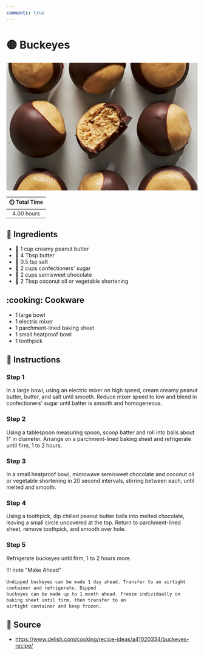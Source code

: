 ```yaml
---
comments: true
---
```

# :yellow_circle: Buckeyes

![Buckeyes](../assets/images/buckeyes.jpg)

| :timer_clock: Total Time |
|:-----------------------: |
| 4.00 hours |

## :salt: Ingredients

- :peanuts: 1 cup creamy peanut butter
- :butter: 4 Tbsp butter
- :salt: 0.5 tsp salt
- :candy: 2 cups confectioners' sugar
- :chocolate_bar: 2 cups semisweet chocolate
- :coconut: 2 Tbsp coconut oil or vegetable shortening

## :cooking: Cookware

- 1 large bowl
- 1 electric mixer
- 1 parchment-lined baking sheet
- 1 small heatproof bowl
- 1 toothpick

## :pencil: Instructions

### Step 1

In a large bowl, using an electric mixer on high speed, cream creamy peanut butter, butter, and salt until smooth.
Reduce mixer speed to low and blend in confectioners' sugar until batter is smooth and homogeneous.

### Step 2

Using a tablespoon measuring spoon, scoop batter and roll into balls about 1" in diameter. Arrange on a parchment-lined
baking sheet and refrigerate until firm, 1 to 2 hours.

### Step 3

In a small heatproof bowl, microwave semisweet chocolate and coconut oil or vegetable shortening in 20 second intervals,
stirring between each, until melted and smooth.

### Step 4

Using a toothpick, dip chilled peanut butter balls into melted chocolate, leaving a small circle uncovered at the top.
Return to parchment-lined sheet, remove toothpick, and smooth over hole.

### Step 5

Refrigerate buckeyes until firm, 1 to 2 hours more.

!!! note "Make Ahead"

    Undipped buckeyes can be made 1 day ahead. Transfer to an airtight container and refrigerate. Dipped
    buckeyes can be made up to 1 month ahead. Freeze individually on baking sheet until firm, then transfer to an
    airtight container and keep frozen.

## :link: Source

- <https://www.delish.com/cooking/recipe-ideas/a41020334/buckeyes-recipe/>

